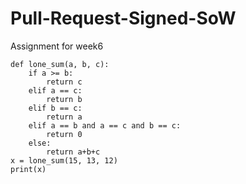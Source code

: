 # Pull-Request-Signed-SoW
Assignment for week6

    def lone_sum(a, b, c):
        if a >= b:
            return c
        elif a == c:
            return b
        elif b == c:
            return a
        elif a == b and a == c and b == c:
            return 0
        else:
            return a+b+c
    x = lone_sum(15, 13, 12)
    print(x)
